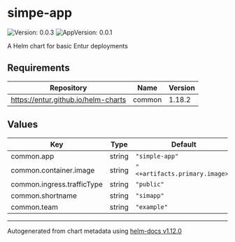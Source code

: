 # simpe-app

![Version: 0.0.3](https://img.shields.io/badge/Version-0.0.3-informational?style=flat-square) ![AppVersion: 0.0.1](https://img.shields.io/badge/AppVersion-0.0.1-informational?style=flat-square)

A Helm chart for basic Entur deployments

## Requirements

| Repository                          | Name   | Version |
| ----------------------------------- | ------ | ------- |
| https://entur.github.io/helm-charts | common | 1.18.2  |

## Values

| Key                        | Type   | Default                        | Description |
| -------------------------- | ------ | ------------------------------ | ----------- |
| common.app                 | string | `"simple-app"`                 |             |
| common.container.image     | string | `"<+artifacts.primary.image>"` |
| common.ingress.trafficType | string | `"public"`                     |             |
| common.shortname           | string | `"simapp"`                     |             |
| common.team                | string | `"example"`                    |             |

---

Autogenerated from chart metadata using [helm-docs v1.12.0](https://github.com/norwoodj/helm-docs/releases/v1.12.0)

